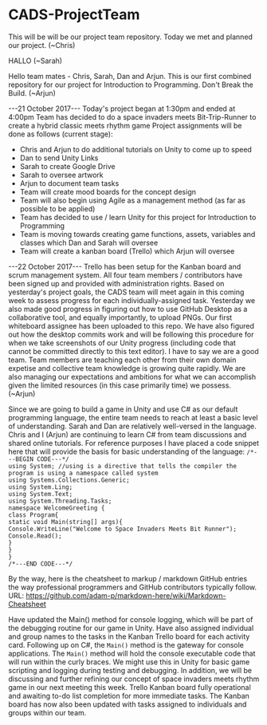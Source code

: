 # CADS-ProjectTeam

This will be will be our project team repository.  Today we met and planned our project. (~Chris)

HALLO (~Sarah)

Hello team mates - Chris, Sarah, Dan and Arjun. This is our first combined repository for our project for Introduction to Programming. Don't Break the Build. (~Arjun)


---21 October 2017---
Today's project began at 1:30pm and ended at 4:00pm
Team has decided to do a space invaders meets Bit-Trip-Runner to create a hybrid classic meets rhythm game
Project assignments will be done as follows (current stage):
- Chris and Arjun to do additional tutorials on Unity to come up to speed
- Dan to send Unity Links
- Sarah to create Google Drive
- Sarah to oversee artwork
- Arjun to document team tasks
- Team will create mood boards for the concept design
- Team will also begin using Agile as a management method (as far as possible to be applied)
- Team has decided to use / learn Unity for this project for Introduction to Programming
- Team is moving towards creating game functions, assets, variables and classes which Dan and Sarah will oversee
- Team will create a kanban board (Trello) which Arjun will oversee


---22 October 2017---
Trello has been setup for the Kanban board and scrum management system. All four team members / contributors have been signed up and provided with administration rights. Based on yesterday's project goals, the CADS team will meet again in this coming week to assess progress for each individually-assigned task. Yesterday we also made good progress in figuring out how to use GitHub Desktop as a collaborative tool, and equally importantly, to upload PNGs. Our first whiteboard assignee has been uploaded to this repo. We have also figured out how the desktop commits work and will be following this procedure for when we take screenshots of our Unity progress (including code that cannot be committed directly to this text editor). I have to say we are  a good team. Team members are teaching each other from their own domain expetise and collective team knowledge is growing quite rapidly. We are also managing our expectations and ambitions for what we can accomplish given the limited resources (in this case primarily time) we possess. (~Arjun)


Since we are going to build a game in Unity and use C# as our default programming language, the entire team needs to reach at least a basic level of understanding. Sarah and Dan are relatively well-versed in the language. Chris and I (Arjun) are continuing to learn C# from team discussions and shared online tutorials. For reference purposes I have placed a code snippet here that will provide the basis for basic understanding of the language:
`/*---BEGIN CODE---*/`<br/>
`using System; //using is a directive that tells the compiler the program is using a namespace called system`<br/>
`using Systems.Collections.Generic;`<br/>
`using System.Ling;`<br/>
`using System.Text;`<br/>
`using System.Threading.Tasks;`<br/>
`namespace WelcomeGreeting {`<br/>
`class Program{`<br/>
`static void Main(string[] args){`<br/>
`Console.WriteLine("Welcome to Space Invaders Meets Bit Runner");`<br/>
`Console.Read();`<br/>
`}`<br/>
`}`<br/>
`}`<br/>
`/*---END CODE---*/`<br/>

By the way, here is the cheatsheet to markup / markdown GitHub entries the way professional programmers and GitHub contributors typically follow. URL: https://github.com/adam-p/markdown-here/wiki/Markdown-Cheatsheet

Have updated the Main() method for console logging, which will be part of the debugging routine for our game in Unity. Have also assigned individual and group names to the tasks in the Kanban Trello board for each activity card. Following up on C#, the `Main()` method is the gateway for console applications. The `Main()` method will hold the console executable code that will run within the curly braces. We might use this in Unity for basic game scripting and logging during testing and debugging. In addition, we will be discussing and further refining our concept of space invaders meets rhythm game in our next meeting this week. Trello Kanban board fully operational and awaiting to-do list completion for more immediate tasks. The Kanban board has now also been updated with tasks assigned to individuals and groups within our team.
